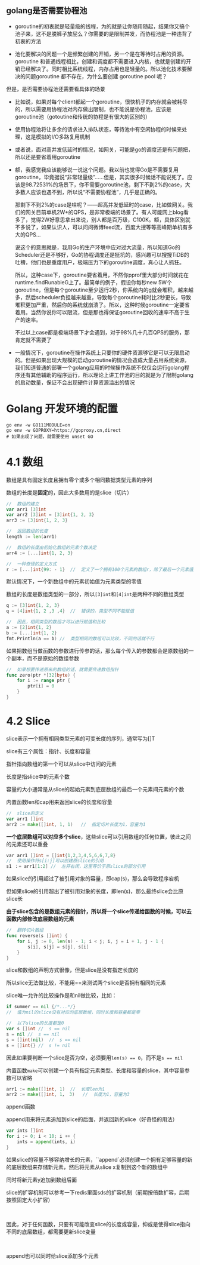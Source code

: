 ## golang是否需要协程池

- goroutine的初衷就是轻量级的线程，为的就是让你随用随起，结果你又搞个池子来，这不是脱裤子放屁么？你需要的是限制并发，而协程池是一种违背了初衷的方法



- 池化要解决的问题一个是频繁创建的开销，另一个是在等待时占用的资源。goroutine 和普通线程相比，创建和调度都不需要进入内核，也就是创建的开销已经解决了。同时相比系统线程，内存占用也是轻量的。所以池化技术要解决的问题goroutine 都不存在，为什么要创建 goroutine pool 呢？



但是，是否需要协程池还需要看具体的场景

- 比如说，如果对每个client都起一个goroutine，很快机子的内存就会被耗尽的，所以需要用协程池对内存做出限制，也不能说是协程池，应该是goroutine池（gotoutine和传统的协程是有很大的区别的）
- 使用协程池将让多余的请求进入排队状态，等待池中有空闲协程的时候来处理，这是模拟的I/O多路复用机制
- 或者说，面对高并发低延时的情况，如网关，可能是go的调度还是有问题把，所以还是要省着用goroutine



- 额，我感觉我应该能够说一说这个问题。我以前也觉得Go是不需要复用goroutine，毕竟据说“非常轻量级”……但是，其实很多时候话不能说死了。应该是98.72531%的场景下，你不需要goroutine池，剩下不到2%的case，大多数人应该也遇不到，所以说“不需要协程池”，几乎是正确的。

  那剩下不到2%的case是啥呢？——超高并发低延时的case，比如做网关。我们的网关目前单机2W+的QPS，是非常极端的场景了。有人可能网上blog看多了，觉得2W好意思拿出来说，别人都是百万级，C100K。额，具体区别就不多说了，如果认识人，可以问问微博feed流，百度大搜等等高峰期单机有多大的QPS…

  说这个的意思就是，我用Go的生产环境中应对过大流量，所以知道Go的Scheduler还是不够好，Go的协程调度还是挺坑的，感兴趣可以搜搜TiDB的吐槽，他们也是重度用户，极端压力下的goroutine调度，真心让人抓狂。

  所以，这种case下，goroutine要省着用，不然你pprof里大部分时间就花在runtime.findRunableG上了。最简单的例子，假设你每秒new 5W个goroutine，但是每个goroutine至少运行2秒，你系统内的g就会堆积，越来越多，然后scheduler负担越来越重，导致每个goroutine耗时比2秒更长，导致堆积更加严重，然后你的系统就崩溃了。所以，这种时候goroutine一定要省着用。当然你说你可以限流，但是那也得保证goroutine回收的速率不高于生产的速率。

  不过以上case都是极端场景下才会遇到，对于98%几十几百QPS的服务，那肯定就不需要了





- 一般情况下，goroutine在操作系统上只要你的硬件资源够它是可以无限启动的。但是如果出现大规模的启动goroutine的情况会造成大量占用系统资源，我们知道普通的部署一个golang应用的时候操作系统不仅仅会运行golang程序还有其他辅助的程序运行，所以理论上讲工作池的目的就是为了限制golang的启动数量，保证不会出现硬件计算资源溢出的情况



# Golang 开发环境的配置

```shell
go env -w GO111MODULE=on
go env -w GOPROXY=https://goproxy.cn,direct
# 如果出现了问题，就需要使用 unset GO
```

# 4.1 数组

数组是具有固定长度且拥有零个或多个相同数据类型元素的序列

数组的长度是**固定**的，因此大多数用的是slice（切片）

```go
//	数组的建立
var arr1 [3]int
var arr2 [3]int = [3]int{1, 2, 3}
arr3 := [3]int{1, 2, 3}

//	返回数组的长度
length := len(arr1)

//	数组的长度由初始化数组的元素个数决定
arr4 := [...]int{1, 2, 3}

//	一种奇怪的定义方式
r := [...]int{99: - 1}	//	定义了一个拥有100个元素的数组r，除了最后一个元素值是-1外，该数组中的其他元素值都是0
```

默认情况下，一个新数组中的元素初始值为元素类型的零值

数组的长度是数组类型的一部分，所以`[3]int`和`[4]int`是两种不同的数组类型

```go
q := [3]int{1, 2, 3}
q = [4]int{1, 2 ,3 ,4}	//	错误的，类型不同不能赋值

//	因此，相同类型的数组才可以进行赋值和比较
a := [2]int{1, 2}
b := [...]int{1, 2}
fmt.Println(a == b)	//	类型相同的数组可以比较，不同的话就不行
```

如果把数组当做函数的参数进行传参的话，那么每个传入的参数都会是原数组的一个副本，而不是原始的数组参数

```go
//	如果想要传递原来的数组的话，就需要传递数组指针
func zero(ptr *[32]byte) {
    for i := range ptr {
        ptr[i] = 0
    }
}
```





# 4.2 Slice

slice表示一个拥有相同类型元素的可变长度的序列，通常写为[]T

slice有三个属性：指针、长度和容量

指针指向数组的第一个可以从slice中访问的元素

长度是指slice中的元素个数

容量的大小通常是从slice的起始元素到底层数组的最后一个元素间元素的个数

内置函数len和cap用来返回slice的长度和容量

```go
//	slice的定义
var arr1 []int
arr2 := make([]int, 1, 1)	//	指定切片长度为1，容量为1
```

**一个底层数组可以对应多个slice**，这些slice可以引用数组的任何位置，彼此之间的元素还可以重叠

```cpp
var arr1 []int = []int{1,2,3,4,5,6,6,7,8}
//	使用操作符s[i:j]可以创建原slice的引用
s1 ：= arr1[1:2]	//	左开右闭，这里等价于原slice的部分引用
```

如果slice的引用超过了被引用对象的容量，即cap(s)，那么会导致程序宕机

但如果slice的引用超出了被引用对象的长度，即len(s)，那么最终slice会比原slice长

**由于slice包含的是数组元素的指针，所以将一个slice传递给函数的时候，可以去函数内部修改底层数组的元素**

```go
//	翻转切片数组
func reverse(s []int) {
    for i, j := 0, len(s) - 1; i < j; i, j = i + 1, j - 1 {
        s[i], s[j] = s[j], s[i]
    }
}
```

slice和数组的声明方式很像，但是slice是没有指定长度的

所以slice无法做比较，不能用==来测试两个slice是否拥有相同的元素

slice唯一允许的比较操作是和nil做比较，比如：

```go
if summer == nil {/*...*/}
//	值为nil的slice没有对应的底层数组，同时长度和容量都是零

//	以下slice的长度都是0
var s []int	//	s == nil
s = nil	//	s == nil
s = []int(nil)	//	s == nil
s = []int{}	//	s != nil
```

因此如果要判断一个slice是否为空，必须要用`len(s) == 0`，而不是`s == nil`

内置函数`make`可以创建一个具有指定元素类型、长度和容量的slice，其中容量参数可以省略

```go
arr1 := make([]int, 1)	//	长度len为1
arr2 := make([]int, 1， 3)	//	长度为1，容量为3
```



append函数

append用来将元素追加到slice的后面，并返回新的slice（好奇怪的用法）

```go
var ints []int
for i := 0; i < 10; i ++ {
    ints = append(ints, i)
}
```

如果slice的容量不够容纳增长的元素，``append`必须创建一个拥有足够容量的新的底层数组来存储新元素，然后将元素从slice x复制到这个新的数组中

同时将新元素y追加到数组后面

slice的扩容机制可以参考一下redis里面sds的扩容机制（前期按倍数扩容，后期按照固定大小扩容）

<br/>

因此，对于任何函数，只要有可能改变slice的长度或容量，抑或是使得slice指向不同的底层数组，都需要更新slice变量

<br/>

append也可以同时给slice添加多个元素